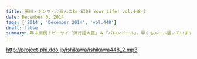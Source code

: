 ```yaml
---
title: 石川・ホンマ・ぶるんのBe-SIDE Your Life! vol.448-2
date: December 6, 2014
tags: ['2014', 'December 2014', 'vol.448']
draft: false
summary: 年末恒例！ビーサイ「流行語大賞」＆「バロンドール」。早くもメール届いています。ビーサイをこよなく愛するアナタ！送ってくださいね。NANJO
---
```


http://project-phi.ddo.jp/ishikawa/ishikawa448_2.mp3
